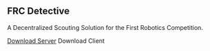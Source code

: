 ## FRC Detective

A Decentralized Scouting Solution for the First Robotics Competition. 

<link rel="stylesheet" href="https://cdnjs.cloudflare.com/ajax/libs/font-awesome/4.7.0/css/font-awesome.min.css">

<a class="btn" href="www.google.com"><i class="fa fa-download"></i> Download Server</a>          <a class="btn"><i class="fa fa-download"></i> Download Client</a>



